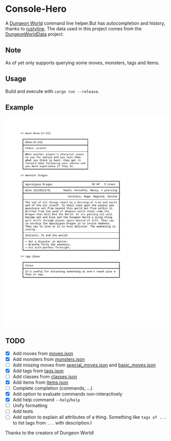 # Console-Hero

A [Dungeon World](http://www.dungeon-world.com/) command line helper.But has autocompletion and history, thanks to [rustyline](https://github.com/kkawakam/rustyline).
The data used in this project comes from the [DungeonWorldData](https://github.com/Vindexus/DungeonWorldData) project.

## Note

As of yet only supports querying some moves, monsters, tags and items.

## Usage

Build and execute with `cargo run --release`.

## Example

![Usage example](screenshot/screenshot.jpg)


## TODO

- [x] Add moves from [moves.json](data/moves.json)
- [x] Add monsters from [monsters.json](data/monsters.json)
- [ ] Add missing moves from [special_moves.json](data/special_moves.json) and [basic_moves.json](data/basic_moves.json)
- [x] Add tags from [tags.json](data/tags.json)
- [ ] Add classes from [classes.json](data/classes.json)
- [x] Add items from [items.json](data/items.json)
- [ ] Complete completion (commands, ...)
- [x] Add option to evaluate commands non-interactively
- [x] Add help command `--help`/`help`
- [ ] Unify formatting
- [ ] Add tests
- [ ] Add option to explain all attributes of a thing.
      Something like `tags of ...` to list tags from `...` with description.I

Thanks to the creators of Dungeon World!
